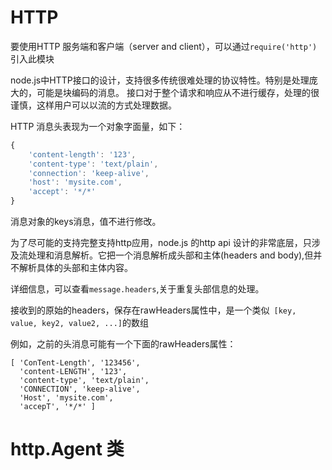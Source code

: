# HTTP

要使用HTTP 服务端和客户端（server and client），可以通过`require('http')`引入此模块


node.js中HTTP接口的设计，支持很多传统很难处理的协议特性。特别是处理庞大的，可能是块编码的消息。 接口对于整个请求和响应从不进行缓存，处理的很谨慎，这样用户可以以流的方式处理数据。


HTTP 消息头表现为一个对象字面量，如下：

```javascript
{     
	'content-length': '123',
    'content-type': 'text/plain',
    'connection': 'keep-alive',
    'host': 'mysite.com',
    'accept': '*/*' 
}
```


消息对象的keys消息，值不进行修改。

为了尽可能的支持完整支持http应用，node.js 的http api 设计的非常底层，只涉及流处理和消息解析。它把一个消息解析成头部和主体(headers and body),但并不解析具体的头部和主体内容。

详细信息，可以查看`message.headers`,关于重复头部信息的处理。

接收到的原始的headers，保存在rawHeaders属性中，是一个类似` [key, value, key2, value2, ...]`的数组

例如，之前的头消息可能有一个下面的rawHeaders属性：

```
[ 'ConTent-Length', '123456',
  'content-LENGTH', '123',
  'content-type', 'text/plain',
  'CONNECTION', 'keep-alive',
  'Host', 'mysite.com',
  'accepT', '*/*' ]
```

# http.Agent 类
